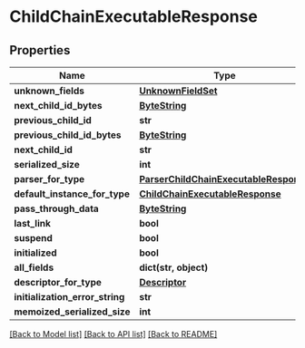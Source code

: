 # ChildChainExecutableResponse

## Properties
Name | Type | Description | Notes
------------ | ------------- | ------------- | -------------
**unknown_fields** | [**UnknownFieldSet**](UnknownFieldSet.md) |  | [optional] 
**next_child_id_bytes** | [**ByteString**](ByteString.md) |  | [optional] 
**previous_child_id** | **str** |  | [optional] 
**previous_child_id_bytes** | [**ByteString**](ByteString.md) |  | [optional] 
**next_child_id** | **str** |  | [optional] 
**serialized_size** | **int** |  | [optional] 
**parser_for_type** | [**ParserChildChainExecutableResponse**](ParserChildChainExecutableResponse.md) |  | [optional] 
**default_instance_for_type** | [**ChildChainExecutableResponse**](ChildChainExecutableResponse.md) |  | [optional] 
**pass_through_data** | [**ByteString**](ByteString.md) |  | [optional] 
**last_link** | **bool** |  | [optional] 
**suspend** | **bool** |  | [optional] 
**initialized** | **bool** |  | [optional] 
**all_fields** | **dict(str, object)** |  | [optional] 
**descriptor_for_type** | [**Descriptor**](Descriptor.md) |  | [optional] 
**initialization_error_string** | **str** |  | [optional] 
**memoized_serialized_size** | **int** |  | [optional] 

[[Back to Model list]](../README.md#documentation-for-models) [[Back to API list]](../README.md#documentation-for-api-endpoints) [[Back to README]](../README.md)

